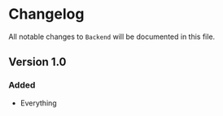 # Changelog

All notable changes to `Backend` will be documented in this file.

## Version 1.0

### Added
- Everything
